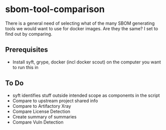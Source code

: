 # sbom-tool-comparison

There is a general need of selecting what of the many SBOM generating tools we would want to use for docker images. Are they the same? I set to find out by comparing.

## Prerequisites

* Install syft, grype, docker (incl docker scout) on the computer you want to run this in

## To Do

* syft identifies stuff outside intended scope as components in the script
* Compare to upstream project shared info
* Compare to Artifactory Xray
* Compare License Detection
* Create summary of summaries
* Compare Vuln Detection
